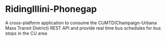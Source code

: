 # RidingIllini-Phonegap
A cross-platform application to consume the CUMTD(Champaign-Urbana Mass Transit District) REST API and provide real time bus schedules for bus stops in the CU area
